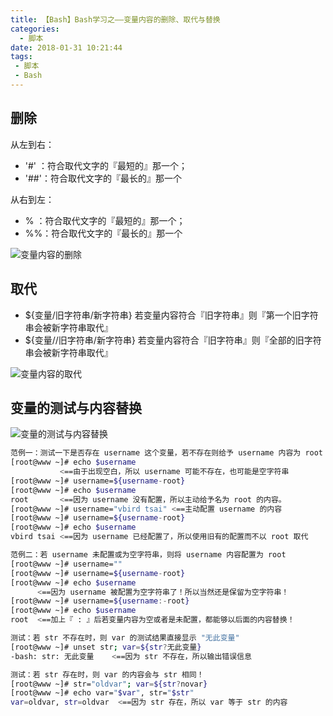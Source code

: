 ```yaml
---
title: 【Bash】Bash学习之——变量内容的删除、取代与替换
categories:
  - 脚本
date: 2018-01-31 10:21:44
tags:
 - 脚本
 - Bash
---
```

## 删除

从左到右：

- '#' ：符合取代文字的『最短的』那一个；
- '##'：符合取代文字的『最长的』那一个

从右到左：

- % ：符合取代文字的『最短的』那一个；
- %%：符合取代文字的『最长的』那一个

![变量内容的删除](bash1.png)

## 取代

- ${变量/旧字符串/新字符串}     若变量内容符合『旧字符串』则『第一个旧字符串会被新字符串取代』
- ${变量//旧字符串/新字符串}    若变量内容符合『旧字符串』则『全部的旧字符串会被新字符串取代』

![变量内容的取代](bash2.png)

## 变量的测试与内容替换

![变量的测试与内容替换](bash3.png)

``` bash
范例一：测试一下是否存在 username 这个变量，若不存在则给予 username 内容为 root
[root@www ~]# echo $username
           <==由于出现空白，所以 username 可能不存在，也可能是空字符串
[root@www ~]# username=${username-root}
[root@www ~]# echo $username
root       <==因为 username 没有配置，所以主动给予名为 root 的内容。
[root@www ~]# username="vbird tsai" <==主动配置 username 的内容
[root@www ~]# username=${username-root}
[root@www ~]# echo $username
vbird tsai <==因为 username 已经配置了，所以使用旧有的配置而不以 root 取代

范例二：若 username 未配置或为空字符串，则将 username 内容配置为 root
[root@www ~]# username=""
[root@www ~]# username=${username-root}
[root@www ~]# echo $username
      <==因为 username 被配置为空字符串了！所以当然还是保留为空字符串！
[root@www ~]# username=${username:-root}
[root@www ~]# echo $username
root  <==加上『 : 』后若变量内容为空或者是未配置，都能够以后面的内容替换！

测试：若 str 不存在时，则 var 的测试结果直接显示 "无此变量"
[root@www ~]# unset str; var=${str?无此变量}
-bash: str: 无此变量    <==因为 str 不存在，所以输出错误信息 

测试：若 str 存在时，则 var 的内容会与 str 相同！
[root@www ~]# str="oldvar"; var=${str?novar}
[root@www ~]# echo var="$var", str="$str"
var=oldvar, str=oldvar  <==因为 str 存在，所以 var 等于 str 的内容
```
